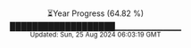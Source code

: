 <p align="center">
⏳Year Progress (64.82 %)<br>
███████████████████▁▁▁▁▁▁▁▁▁▁▁ <br>
<sub>Updated: Sun, 25 Aug 2024 06:03:19 GMT</sub>
</p>

